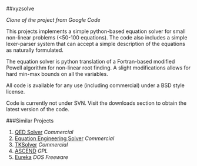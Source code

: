 ##xyzsolve

*Clone of the project from Google Code*

This projects implements a simple python-based equation solver for small non-linear problems (<50-100 equations). The code also includes a simple lexer-parser system that can accept a simple description of the equations as naturally formulated.

The equation solver is python translation of a Fortran-based modified Powell algorithm for non-linear root finding. A slight modifications allows for hard min-max bounds on all the variables.

All code is available for any use (including commercial) under a BSD style license.

Code is currently not under SVN. Visit the downloads section to obtain the latest version of the code.

###Similar Projects

1. [QED Solver](www.qedsolver.com)  *Commercial*  
2. [Equation Engineering Solver](http://www.fchart.com/ees/) *Commercial*  
3. [TKSolver](www.uts.com) *Commercial*
4. [ASCEND](ascend4.org)  *GPL*
5. [Eureka](http://www.spinstop.com/roger/eureka.htm) *DOS Freeware*